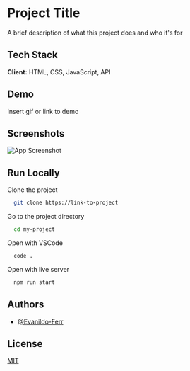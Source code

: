 # Project Title

A brief description of what this project does and who it's for

## Tech Stack

**Client:** HTML, CSS, JavaScript, API

## Demo

Insert gif or link to demo

## Screenshots

![App Screenshot](https://via.placeholder.com/468x300?text=App+Screenshot+Here)

## Run Locally

Clone the project

```bash
  git clone https://link-to-project
```

Go to the project directory

```bash
  cd my-project
```

Open with VSCode

```bash
  code .
```

Open with live server

```bash
  npm run start
```

## Authors

- [@Evanildo-Ferr](https://github.com/Evanildo-Ferr)

## License

[MIT](https://choosealicense.com/licenses/mit/)
